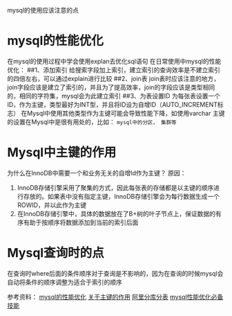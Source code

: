 mysql的使用应该注意的点
# mysql的性能优化
在mysql的使用过程中学会使用explan去优化sql语句
在日常使用中mysql的性能优化：
##1、添加索引
给搜索字段加上索引，建立索引的查询效率是不建立索引的四倍左右，可以通过explain进行比较
##2、join表
join表时应该注意的地方，join字段应该是建立了索引的，并且为了提高效率，join的字段应该是类型相同的，相同的字符集，mysql会为此建立索引
##3、为表设置ID
为每张表设置一个ID，作为主键，类型最好为INT型，并且将ID设为自增ID（AUTO_INCREMENT标志）
在Mysql中使用其他类型作为主键可能会导致性能下降，如使用varchar
主键的设置在Mysql中是很有用处的，比如：
	`mysql中的分区， 集群等`

# Mysql中主键的作用
为什么在InnoDB中需要一个和业务无关的自增Id作为主键？
原因：
1. InnoDB存储引擎采用了聚集的方式，因此每张表的存储都是以主键的顺序进行存放的。如果表中没有指定主键，InnoDB存储引擎会为每行数据生成一个ROWID，并以此作为主键
2. 在InnoDB存储引擎中，具体的数据放在了B+树的叶子节点上，保证数据的有序有助于按顺序将数据添加到当前的索引后面

# Mysql查询时的点
在查询时where后面的条件顺序对于查询是不影响的，因为在查询的时候mysql会自动将条件的顺序调整为适合于索引的顺序



参考资料：
[mysql的性能优化](https://www.cnblogs.com/pengyunjing/p/6591660.html )
[关于主键的作用](https://ruby-china.org/topics/26352)
[阿里分库分表](https://mp.weixin.qq.com/s/YpirU0zbZfKNxDSQSTNaxQ)
[mysql性能优化必备技能](https://mp.weixin.qq.com/s/UkQ31grdLZJttlNAPFs9cg)





